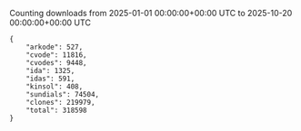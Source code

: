 
Counting downloads from 2025-01-01 00:00:00+00:00 UTC to 2025-10-20 00:00:00+00:00 UTC

```
{
    "arkode": 527,
    "cvode": 11816,
    "cvodes": 9448,
    "ida": 1325,
    "idas": 591,
    "kinsol": 408,
    "sundials": 74504,
    "clones": 219979,
    "total": 318598
}
```
